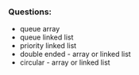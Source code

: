 ### Questions:
 - queue array
 - queue linked list
 - priority linked list
 - double ended - array or linked list
 - circular - array or linked list